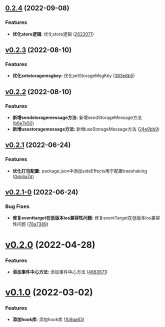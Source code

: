 ## [0.2.4](https://github.com/qinshixixing/fortissimo/compare/hook/v0.2.3...hook/0.2.4) (2022-09-08)


### Features

* **优化store逻辑:** 优化store逻辑 ([2623071](https://github.com/qinshixixing/fortissimo/commit/2623071478ecb418399133534156f6acdcf577ca))



## [v0.2.3](https://github.com/qinshixixing/fortissimo/compare/hook/v0.2.2...hook/v0.2.3) (2022-08-10)


### Features

* **优化setstoragemsgkey:** 优化setStorageMsgKey ([383e6b5](https://github.com/qinshixixing/fortissimo/commit/383e6b5eb4988673dae9a7f6b47ff97329ace5ae))



## [v0.2.2](https://github.com/qinshixixing/fortissimo/compare/hook/v0.2.1...hook/v0.2.2) (2022-08-10)


### Features

* **新增sendstoragemessage方法:** 新增sendStorageMessage方法 ([b6e7e50](https://github.com/qinshixixing/fortissimo/commit/b6e7e501be4ddac2221803aa550d776973acd2a2))
* **新增usestoragemessage方法:** 新增useStorageMessage方法 ([24e9bb9](https://github.com/qinshixixing/fortissimo/commit/24e9bb9efe14590095b0a74df4f202da3c04570d))



## [v0.2.1](https://github.com/qinshixixing/fortissimo/compare/hook/v0.2.1-0...hook/v0.2.1) (2022-06-24)


### Features

* **优化打包配置:** package.json中添加sideEffects用于配置treeshaking ([0dc6a7d](https://github.com/qinshixixing/fortissimo/commit/0dc6a7dfdb719ef0e666daff6ce13d28ce4043fb))



## [v0.2.1-0](https://github.com/qinshixixing/fortissimo/compare/hook/v0.2.0...hook/v0.2.1-0) (2022-06-24)


### Bug Fixes

* **修复eventtarget在低版本ios兼容性问题:** 修复eventTarget在低版本ios兼容性问题 ([78a7389](https://github.com/qinshixixing/fortissimo/commit/78a738919f9404fb12ddc68b893f17599fc53413))



# [v0.2.0](https://github.com/qinshixixing/fortissimo/compare/hook/v0.1.0...hook/v0.2.0) (2022-04-28)


### Features

* **添加事件中心方法:** 添加事件中心方法 ([4883671](https://github.com/qinshixixing/fortissimo/commit/488367125850759463e77fc3ef24f5d5802086db))



# [v0.1.0](https://github.com/qinshixixing/fortissimo/compare/1b9aa639d1697945563004ea742dd51c867a794d...hook/v0.1.0) (2022-03-02)


### Features

* **添加hook库:** 添加hook库 ([1b9aa63](https://github.com/qinshixixing/fortissimo/commit/1b9aa639d1697945563004ea742dd51c867a794d))



